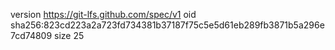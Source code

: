 version https://git-lfs.github.com/spec/v1
oid sha256:823cd223a2a723fd734381b37187f75c5e5d61eb289fb3871b5a296e7cd74809
size 25
